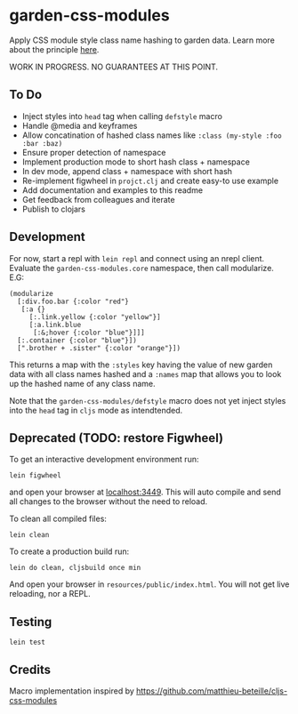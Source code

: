 # garden-css-modules
Apply CSS module style class name hashing to garden data. Learn more about the principle [here](https://glenmaddern.com/articles/css-modules).

WORK IN PROGRESS. NO GUARANTEES AT THIS POINT.

## To Do

* Inject styles into `head` tag when calling `defstyle` macro
* Handle @media and keyframes
* Allow concatination of hashed class names like `:class (my-style :foo :bar :baz)`
* Ensure proper detection of namespace
* Implement production mode to short hash class + namespace
* In dev mode, append class + namespace with short hash
* Re-implement figwheel in `projct.clj` and create easy-to use example
* Add documentation and examples to this readme
* Get feedback from colleagues and iterate
* Publish to clojars

## Development

For now, start a repl with `lein repl` and connect using an nrepl client. Evaluate the `garden-css-modules.core` namespace, then call modularize. E.G:

```
(modularize
  [:div.foo.bar {:color "red"}
   [:a {}
     [:.link.yellow {:color "yellow"}]
     [:a.link.blue
      [:&;hover {:color "blue"}]]]
  [:.container {:color "blue"}])
  [".brother + .sister" {:color "orange"}])
```

This returns a map with the `:styles` key having the value of new garden data with all class names hashed and a `:names` map that allows you to look up the hashed name of any class name.

Note that the `garden-css-modules/defstyle` macro does not yet inject styles into the `head` tag in `cljs` mode as intendtended.

## Deprecated (TODO: restore Figwheel)

To get an interactive development environment run:

    lein figwheel

and open your browser at [localhost:3449](http://localhost:3449/).
This will auto compile and send all changes to the browser without the
need to reload.

To clean all compiled files:

    lein clean

To create a production build run:

    lein do clean, cljsbuild once min

And open your browser in `resources/public/index.html`. You will not
get live reloading, nor a REPL.

## Testing

`lein test`

## Credits

Macro implementation inspired by https://github.com/matthieu-beteille/cljs-css-modules

